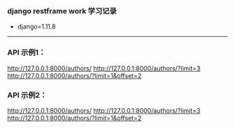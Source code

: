### django restframe work 学习记录

- django=1.11.8

* * *

### API 示例1：
http://127.0.0.1:8000/authors/
http://127.0.0.1:8000/authors/?limit=3
http://127.0.0.1:8000/authors/?limit=1&offset=2

### API 示例2：
http://127.0.0.1:8000/authors/
http://127.0.0.1:8000/authors/?limit=3
http://127.0.0.1:8000/authors/?limit=1&offset=2



